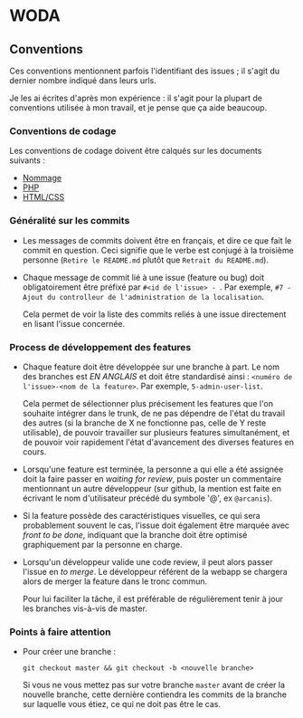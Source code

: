 # WODA 

## Conventions

Ces conventions mentionnent parfois l'identifiant des issues ; il s'agit du dernier nombre indiqué dans leurs urls.

Je les ai écrites d'après mon expérience : il s'agit pour la plupart de conventions utilisée à mon travail, et je pense que ça aide beaucoup.

### Conventions de codage

Les conventions de codage doivent être calqués sur les documents suivants :

- [Nommage](http://symfony.com/doc/current/contributing/code/conventions.html)
- [PHP](http://symfony.com/doc/current/contributing/code/standards.html)
- [HTML/CSS](google-styleguide.googlecode.com/svn/trunk/htmlcssguide.xml)

### Généralité sur les commits 

- Les messages de commits doivent être en français, et dire ce que fait le commit en question. Ceci signifie que le verbe est conjugé à la troisième personne (`Retire le README.md` plutôt que `Retrait du README.md`).

- Chaque message de commit lié à une issue (feature ou bug) doit obligatoirement être préfixé par `#<id de l'issue> - `. Par exemple, `#7 - Ajout du controlleur de l'administration de la localisation`.

  Cela permet de voir la liste des commits reliés à une issue directement en lisant l'issue concernée.

### Process de développement des features

- Chaque feature doit être développée sur une branche à part. Le nom des branches est *EN ANGLAIS* et doit être standardisé ainsi : `<numéro de l'issue>-<nom de la feature>`. Par exemple, `5-admin-user-list`.

  Cela permet de sélectionner plus précisement les features que l'on souhaite intégrer dans le trunk, de ne pas dépendre de l'état du travail des autres (si la branche de X ne fonctionne pas, celle de Y reste utilisable), de pouvoir travailler sur plusieurs features simultanément, et de pouvoir voir rapidement l'état d'avancement des diverses features en cours.

- Lorsqu'une feature est terminée, la personne a qui elle a été assignée doit la faire passer en *waiting for review*, puis poster un commentaire mentionnant un autre développeur (sur github, la mention est faite en écrivant le nom d'utilisateur précédé du symbole '@', ex `@arcanis`).

- Si la feature possède des caractéristiques visuelles, ce qui sera probablement souvent le cas, l'issue doit également être marquée avec *front to be done*, indiquant que la branche doit être optimisé graphiquement par la personne en charge.

- Lorsqu'un développeur valide une code review, il peut alors passer l'issue en *to merge*. Le développeur référent de la webapp se chargera alors de merger la feature dans le tronc commun.

  Pour lui faciliter la tâche, il est préférable de régulièrement tenir à jour les branches vis-à-vis de master.

### Points à faire attention

- Pour créer une branche :

  `git checkout master && git checkout -b <nouvelle branche>`  

  Si vous ne vous mettez pas sur votre branche `master` avant de créer la nouvelle branche, cette dernière contiendra les commits de la branche sur laquelle vous étiez, ce qui ne doit pas être le cas.
